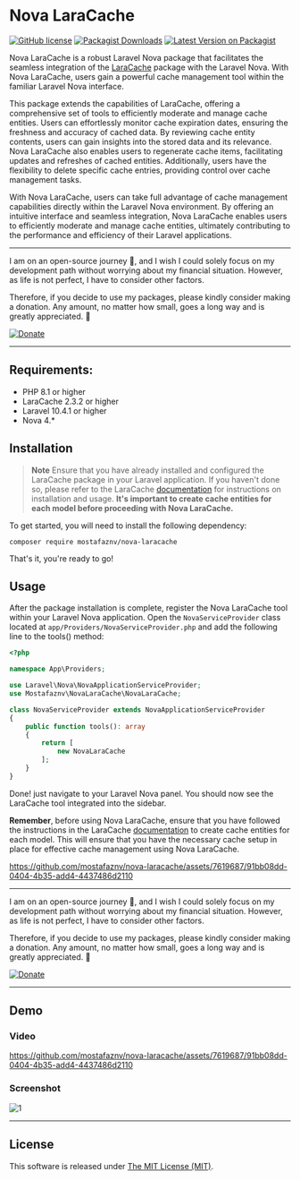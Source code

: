 # Nova LaraCache

[![GitHub license](https://img.shields.io/github/license/mostafaznv/nova-laracache?style=flat-square)](https://github.com/mostafaznv/nova-laracache/blob/master/LICENSE)
[![Packagist Downloads](https://img.shields.io/packagist/dt/mostafaznv/nova-laracache?style=flat-square&logo=packagist)](https://packagist.org/packages/mostafaznv/nova-laracache)
[![Latest Version on Packagist](https://img.shields.io/packagist/v/mostafaznv/nova-laracache.svg?style=flat-square&logo=composer)](https://packagist.org/packages/mostafaznv/nova-laracache)

Nova LaraCache is a robust Laravel Nova package that facilitates the seamless integration of the [LaraCache](https://github.com/mostafaznv/laracache) package with the Laravel Nova. With Nova LaraCache, users gain a powerful cache management tool within the familiar Laravel Nova interface.

This package extends the capabilities of LaraCache, offering a comprehensive set of tools to efficiently moderate and manage cache entities. Users can effortlessly monitor cache expiration dates, ensuring the freshness and accuracy of cached data. By reviewing cache entity contents, users can gain insights into the stored data and its relevance. Nova LaraCache also enables users to regenerate cache items, facilitating updates and refreshes of cached entities. Additionally, users have the flexibility to delete specific cache entries, providing control over cache management tasks.

With Nova LaraCache, users can take full advantage of cache management capabilities directly within the Laravel Nova environment. By offering an intuitive interface and seamless integration, Nova LaraCache enables users to efficiently moderate and manage cache entities, ultimately contributing to the performance and efficiency of their Laravel applications.

----
I am on an open-source journey 🚀, and I wish I could solely focus on my development path without worrying about my financial situation. However, as life is not perfect, I have to consider other factors.

Therefore, if you decide to use my packages, please kindly consider making a donation. Any amount, no matter how small, goes a long way and is greatly appreciated. 🍺

[![Donate](https://mostafaznv.github.io/donate/donate.svg)](https://mostafaznv.github.io/donate)

----

## Requirements:

- PHP 8.1 or higher
- LaraCache 2.3.2 or higher
- Laravel 10.4.1 or higher
- Nova 4.*


## Installation
> **Note** Ensure that you have already installed and configured the LaraCache package in your Laravel application. If you haven't done so, please refer to the LaraCache [documentation](https://github.com/mostafaznv/laracache) for instructions on installation and usage. **It's important to create cache entities for each model before proceeding with Nova LaraCache.**

To get started, you will need to install the following dependency:

```shell
composer require mostafaznv/nova-laracache
```
That's it, you're ready to go!

## Usage
After the package installation is complete, register the Nova LaraCache tool within your Laravel Nova application. Open the `NovaServiceProvider` class located at `app/Providers/NovaServiceProvider.php` and add the following line to the tools() method:

```php
<?php

namespace App\Providers;

use Laravel\Nova\NovaApplicationServiceProvider;
use Mostafaznv\NovaLaraCache\NovaLaraCache;

class NovaServiceProvider extends NovaApplicationServiceProvider
{
    public function tools(): array
    {
        return [
            new NovaLaraCache
        ];
    }
}
```
Done! just navigate to your Laravel Nova panel. You should now see the LaraCache tool integrated into the sidebar.

**Remember**, before using Nova LaraCache, ensure that you have followed the instructions in the LaraCache [documentation](https://github.com/mostafaznv/laracache) to create cache entities for each model. This will ensure that you have the necessary cache setup in place for effective cache management using Nova LaraCache.


https://github.com/mostafaznv/nova-laracache/assets/7619687/91bb08dd-0404-4b35-add4-4437486d2110

----
I am on an open-source journey 🚀, and I wish I could solely focus on my development path without worrying about my financial situation. However, as life is not perfect, I have to consider other factors.

Therefore, if you decide to use my packages, please kindly consider making a donation. Any amount, no matter how small, goes a long way and is greatly appreciated. 🍺

[![Donate](https://mostafaznv.github.io/donate/donate.svg)](https://mostafaznv.github.io/donate)

----

## Demo

### Video
https://github.com/mostafaznv/nova-laracache/assets/7619687/91bb08dd-0404-4b35-add4-4437486d2110

### Screenshot
![1](https://github.com/mostafaznv/nova-laracache/assets/7619687/7daef1b7-0d00-4d6a-a8e3-592f68070248)

----


## License

This software is released under [The MIT License (MIT)](LICENSE.txt).
